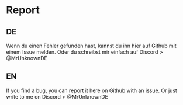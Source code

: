 # Report 


## DE
Wenn du einen Fehler gefunden hast, kannst du ihn hier auf Github mit einem Issue melden. Oder du schreibst mir einfach auf Discord > @MrUnknownDE

## EN
If you find a bug, you can report it here on Github with an issue. Or just write to me on Discord > @MrUnknownDE